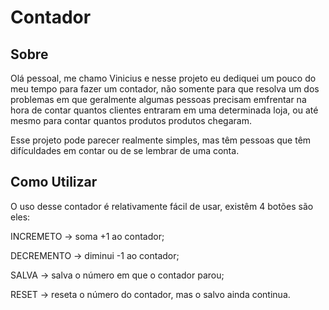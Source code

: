 # Contador

## Sobre

<p> Olá pessoal, me chamo Vinicius e nesse projeto eu dediquei um pouco do meu tempo para fazer um contador, não somente para que resolva um dos problemas em que geralmente algumas pessoas precisam emfrentar na hora de contar quantos clientes entraram em uma determinada loja, ou até mesmo para contar quantos produtos produtos chegaram. </p>

<p>Esse projeto pode parecer realmente simples, mas têm pessoas que têm difículdades em contar ou de se lembrar de uma conta.</p>

## Como Utilizar

<p> O uso desse contador é relativamente fácil de usar, existêm 4 botões são eles:</p>

<p>INCREMETO -> soma +1 ao contador;</p>
<p>DECREMENTO -> diminui -1 ao contador;</p>
<p>SALVA -> salva o número em que o contador parou;</p>
<p>RESET -> reseta o número do contador, mas o salvo ainda continua.</p>
